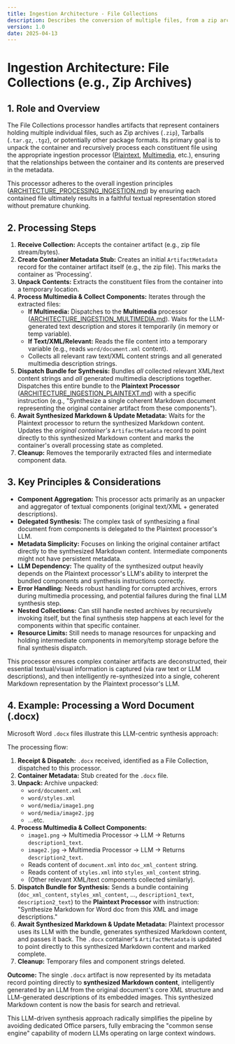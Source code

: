 ```yaml
---
title: Ingestion Architecture - File Collections
description: Describes the conversion of multiple files, from a zip archive or other container, into and complete textual representations. Recursively leverages multimedia and plaintext ingestion mechanisms as needed and ensures metadata indicates file relationships.
version: 1.0
date: 2025-04-13
---
```


# Ingestion Architecture: File Collections (e.g., Zip Archives)

## 1. Role and Overview

The File Collections processor handles artifacts that represent containers holding multiple individual files, such as Zip archives (`.zip`), Tarballs (`.tar.gz`, `.tgz`), or potentially other package formats. Its primary goal is to unpack the container and recursively process each constituent file using the appropriate ingestion processor ([Plaintext](./ARCHITECTURE_INGESTION_PLAINTEXT.md), [Multimedia](./ARCHITECTURE_INGESTION_MULTIMEDIA.md), etc.), ensuring that the relationships between the container and its contents are preserved in the metadata.

This processor adheres to the overall ingestion principles ([ARCHITECTURE_PROCESSING_INGESTION.md](../ARCHITECTURE_PROCESSING_INGESTION.md)) by ensuring each contained file ultimately results in a faithful textual representation stored without premature chunking.

## 2. Processing Steps

1.  **Receive Collection:** Accepts the container artifact (e.g., zip file stream/bytes).
2.  **Create Container Metadata Stub:** Creates an initial `ArtifactMetadata` record for the container artifact itself (e.g., the zip file). This marks the container as 'Processing'.
3.  **Unpack Contents:** Extracts the constituent files from the container into a temporary location.
4.  **Process Multimedia & Collect Components:** Iterates through the extracted files:
    *   **If Multimedia:** Dispatches to the **Multimedia** processor ([ARCHITECTURE_INGESTION_MULTIMEDIA.md](./ARCHITECTURE_INGESTION_MULTIMEDIA.md)). Waits for the LLM-generated text description and stores it temporarily (in memory or temp variable).
    *   **If Text/XML/Relevant:** Reads the file content into a temporary variable (e.g., reads `word/document.xml` content).
    *   Collects all relevant raw text/XML content strings and all generated multimedia description strings.
5.  **Dispatch Bundle for Synthesis:** Bundles *all* collected relevant XML/text content strings and *all* generated multimedia descriptions together. Dispatches this entire bundle to the **Plaintext Processor** ([ARCHITECTURE_INGESTION_PLAINTEXT.md](./ARCHITECTURE_INGESTION_PLAINTEXT.md)) with a specific instruction (e.g., "Synthesize a single coherent Markdown document representing the original container artifact from these components").
6.  **Await Synthesized Markdown & Update Metadata:** Waits for the Plaintext processor to return the synthesized Markdown content. Updates the *original container's* `ArtifactMetadata` record to point directly to this synthesized Markdown content and marks the container's overall processing state as completed.
7.  **Cleanup:** Removes the temporarily extracted files and intermediate component data.

## 3. Key Principles & Considerations

*   **Component Aggregation:** This processor acts primarily as an unpacker and aggregator of textual components (original text/XML + generated descriptions).
*   **Delegated Synthesis:** The complex task of synthesizing a final document from components is delegated to the Plaintext processor's LLM.
*   **Metadata Simplicity:** Focuses on linking the original container artifact directly to the synthesized Markdown content. Intermediate components might not have persistent metadata.
*   **LLM Dependency:** The quality of the synthesized output heavily depends on the Plaintext processor's LLM's ability to interpret the bundled components and synthesis instructions correctly.
*   **Error Handling:** Needs robust handling for corrupted archives, errors during multimedia processing, and potential failures during the final LLM synthesis step.
*   **Nested Collections:** Can still handle nested archives by recursively invoking itself, but the final synthesis step happens at each level for the components within that specific container.
*   **Resource Limits:** Still needs to manage resources for unpacking and holding intermediate components in memory/temp storage before the final synthesis dispatch.

This processor ensures complex container artifacts are deconstructed, their essential textual/visual information is captured (via raw text or LLM descriptions), and then intelligently re-synthesized into a single, coherent Markdown representation by the Plaintext processor's LLM.

## 4. Example: Processing a Word Document (.docx)

Microsoft Word `.docx` files illustrate this LLM-centric synthesis approach:

The processing flow:

1.  **Receipt & Dispatch:** `.docx` received, identified as a File Collection, dispatched to this processor.
2.  **Container Metadata:** Stub created for the `.docx` file.
3.  **Unpack:** Archive unpacked:
    *   `word/document.xml`
    *   `word/styles.xml`
    *   `word/media/image1.png`
    *   `word/media/image2.jpg`
    *   ...etc.
4.  **Process Multimedia & Collect Components:**
    *   `image1.png` -> Multimedia Processor -> LLM -> Returns `description1_text`.
    *   `image2.jpg` -> Multimedia Processor -> LLM -> Returns `description2_text`.
    *   Reads content of `document.xml` into `doc_xml_content` string.
    *   Reads content of `styles.xml` into `styles_xml_content` string.
    *   (Other relevant XML/text components collected similarly).
5.  **Dispatch Bundle for Synthesis:** Sends a bundle containing (`doc_xml_content`, `styles_xml_content`, ..., `description1_text`, `description2_text`) to the **Plaintext Processor** with instruction: "Synthesize Markdown for Word doc from this XML and image descriptions."
6.  **Await Synthesized Markdown & Update Metadata:** Plaintext processor uses its LLM with the bundle, generates synthesized Markdown content, and passes it back. The `.docx` container's `ArtifactMetadata` is updated to point directly to this synthesized Markdown content and marked complete.
7.  **Cleanup:** Temporary files and component strings deleted.

**Outcome:** The single `.docx` artifact is now represented by its metadata record pointing directly to **synthesized Markdown content**, intelligently generated by an LLM from the original document's core XML structure and LLM-generated descriptions of its embedded images. This synthesized Markdown content is now the basis for search and retrieval.

This LLM-driven synthesis approach radically simplifies the pipeline by avoiding dedicated Office parsers, fully embracing the "common sense engine" capability of modern LLMs operating on large context windows.
